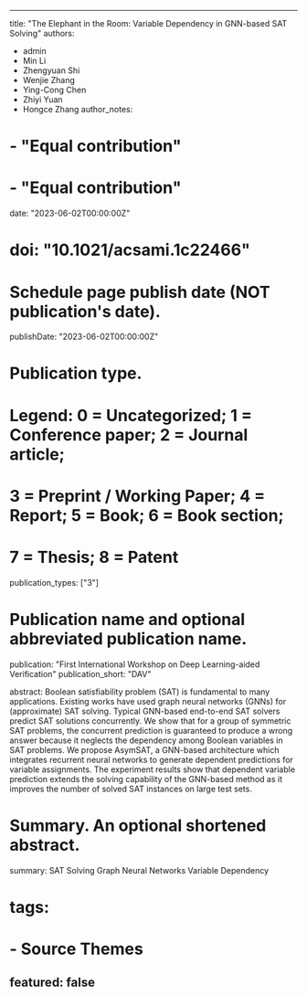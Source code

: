---

title: "The Elephant in the Room: Variable Dependency in GNN-based SAT Solving"
authors:
- admin
- Min Li
- Zhengyuan Shi
- Wenjie Zhang
- Ying-Cong Chen
- Zhiyi Yuan
- Hongce Zhang
author_notes:
# - "Equal contribution"
# - "Equal contribution"
date: "2023-06-02T00:00:00Z"
# doi: "10.1021/acsami.1c22466"

# Schedule page publish date (NOT publication's date).
publishDate: "2023-06-02T00:00:00Z"

# Publication type.
# Legend: 0 = Uncategorized; 1 = Conference paper; 2 = Journal article;
# 3 = Preprint / Working Paper; 4 = Report; 5 = Book; 6 = Book section;
# 7 = Thesis; 8 = Patent
publication_types: ["3"]

# Publication name and optional abbreviated publication name.
publication: "First International Workshop on Deep Learning-aided Verification"
publication_short: "DAV"

abstract: Boolean satisfiability problem (SAT) is fundamental to many applications. Existing works have used graph neural networks (GNNs) for (approximate) SAT solving. Typical GNN-based end-to-end SAT solvers predict SAT solutions concurrently. We show that for a group of symmetric SAT problems, the concurrent prediction is guaranteed to produce a wrong answer because it neglects the dependency among Boolean variables in SAT problems. We propose AsymSAT, a GNN-based architecture which integrates recurrent neural networks to generate dependent predictions for variable assignments. The experiment results show that dependent variable prediction extends the solving capability of the GNN-based method as it improves the number of solved SAT instances on large test sets.

# Summary. An optional shortened abstract.
summary: SAT Solving  Graph Neural Networks  Variable Dependency

# tags:
# - Source Themes
featured: false
---